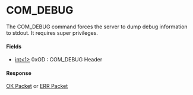 
# COM_DEBUG

The COM_DEBUG command forces the server to dump debug information to stdout. It requires super privileges.


#### Fields



* [int<1>](../protocol-data-types.md#fixed-length-integers) 0xOD : COM_DEBUG Header



#### Response


[OK Packet](../4-server-response-packets/ok_packet.md) or [ERR Packet](../4-server-response-packets/err_packet.md)


